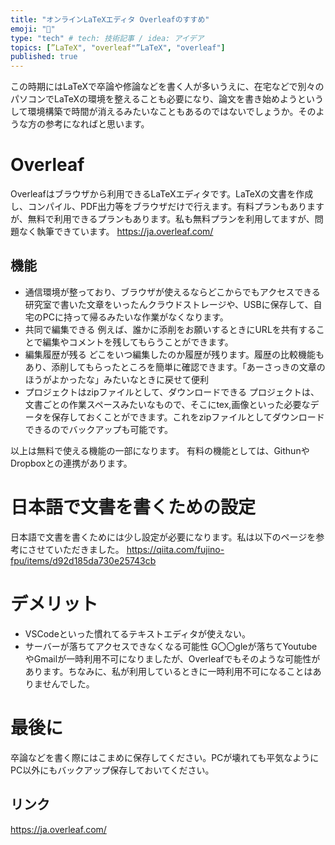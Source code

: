 ```yaml
---
title: "オンラインLaTeXエディタ Overleafのすすめ"
emoji: "📃"
type: "tech" # tech: 技術記事 / idea: アイデア
topics: [”LaTeX", "overleaf"”LaTeX", "overleaf"]
published: true
---
```

この時期にはLaTeXで卒論や修論などを書く人が多いうえに、在宅などで別々のパソコンでLaTeXの環境を整えることも必要になり、論文を書き始めようというして環境構築で時間が消えるみたいなこともあるのではないでしょうか。そのような方の参考になればと思います。
# Overleaf
Overleafはブラウザから利用できるLaTeXエディタです。LaTeXの文書を作成し、コンパイル、PDF出力等をブラウザだけで行えます。有料プランもありますが、無料で利用できるプランもあります。私も無料プランを利用してますが、問題なく執筆できています。
https://ja.overleaf.com/
## 機能
- 通信環境が整っており、ブラウザが使えるならどこからでもアクセスできる
研究室で書いた文章をいったんクラウドストレージや、USBに保存して、自宅のPCに持って帰るみたいな作業がなくなります。
- 共同で編集できる
例えば、誰かに添削をお願いするときにURLを共有することで編集やコメントを残してもらうことができます。
- 編集履歴が残る
どこをいつ編集したのか履歴が残ります。履歴の比較機能もあり、添削してもらったところを簡単に確認できます。「あーさっきの文章のほうがよかったな」みたいなときに戻せて便利
- プロジェクトはzipファイルとして、ダウンロードできる
プロジェクトは、文書ごとの作業スペースみたいなもので、そこにtex,画像といった必要なデータを保存しておくことができます。これをzipファイルとしてダウンロードできるのでバックアップも可能です。

以上は無料で使える機能の一部になります。
有料の機能としては、GithunやDropboxとの連携があります。
# 日本語で文書を書くための設定
日本語で文書を書くためには少し設定が必要になります。私は以下のページを参考にさせていただきました。
https://qiita.com/fujino-fpu/items/d92d185da730e25743cb
# デメリット
- VSCodeといった慣れてるテキストエディタが使えない。
- サーバーが落ちてアクセスできなくなる可能性
G〇〇gleが落ちてYoutubeやGmailが一時利用不可になりましたが、Overleafでもそのような可能性があります。ちなみに、私が利用しているときに一時利用不可になることはありませんでした。
# 最後に
卒論などを書く際にはこまめに保存してください。PCが壊れても平気なようにPC以外にもバックアップ保存しておいてください。
## リンク
https://ja.overleaf.com/